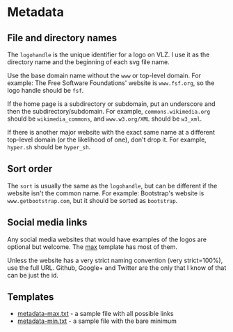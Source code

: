 # Metadata


## File and directory names

The `logohandle` is the unique identifier for a logo on VLZ.  I use it as the directory name and the beginning of each svg file name.

Use the base domain name without the `www` or top-level domain.
For example: The Free Software Foundations' website is `www.fsf.org`, so the logo handle should be `fsf`.

If the home page is a subdirectory or subdomain, put an underscore and then the subdirectory/subdomain.
For example, `commons.wikimedia.org` should be `wikimedia_commons`, and `www.w3.org/XML` should be `w3_xml`.

If there is another major website with the exact same name at a different top-level domain (or the likelihood of one), don't drop it.
For example, `hyper.sh` should be `hyper_sh`.

## Sort order

The `sort` is usually the same as the `logohandle`, but can be different if the website isn't the common name.
For example: Bootstrap's website is `www.getbootstrap.com`, but it should be sorted as `bootstrap`.

## Social media links

Any social media websites that would have examples of the logos are optional but welcome.   The [max](metadata-max.txt) template has most of them.

Unless the website has a very strict naming convention (very strict=100%), use the full URL.  Github, Google+ and Twitter are the only
that I know of that can be just the id.

## Templates

 * [metadata-max.txt](metadata-max.txt) - a sample file with all possible links
 * [metadata-min.txt](metadata-min.txt) - a sample file with the bare minimum

